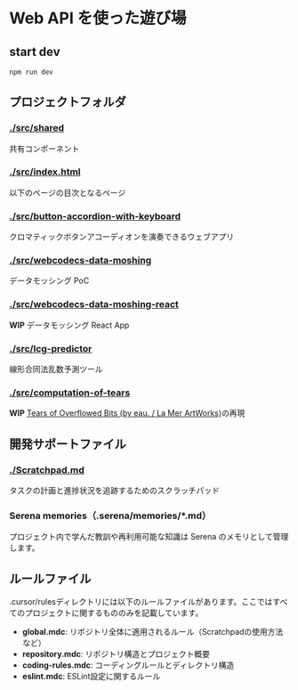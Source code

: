 # Web API を使った遊び場

## start dev

```bash
npm run dev
```

## プロジェクトフォルダ

### [./src/shared](./src/shared)

共有コンポーネント

### [./src/index.html](./src/index.html)

以下のページの目次となるページ

### [./src/button-accordion-with-keyboard](./src/button-accordion-with-keyboard)

クロマティックボタンアコーディオンを演奏できるウェブアプリ

### [./src/webcodecs-data-moshing](./src/webcodecs-data-moshing)

データモッシング PoC

### [./src/webcodecs-data-moshing-react](./src/webcodecs-data-moshing-react)

**WIP** データモッシング React App

### [./src/lcg-predictor](./src/lcg-predictor)

線形合同法乱数予測ツール

### [./src/computation-of-tears](./src/computation-of-tears)

**WIP** [Tears of Overflowed Bits (by eau. / La Mer ArtWorks)](https://www.youtube.com/watch?v=LRXLwrTHqmY)の再現

## 開発サポートファイル

### [./Scratchpad.md](./Scratchpad.md)

タスクの計画と進捗状況を追跡するためのスクラッチパッド

### Serena memories（.serena/memories/*.md）

プロジェクト内で学んだ教訓や再利用可能な知識は Serena のメモリとして管理します。

## ルールファイル

.cursor/rulesディレクトリには以下のルールファイルがあります。ここではすべてのプロジェクトに関するもののみを記載しています。

- **global.mdc**: リポジトリ全体に適用されるルール（Scratchpadの使用方法など）
- **repository.mdc**: リポジトリ構造とプロジェクト概要
- **coding-rules.mdc**: コーディングルールとディレクトリ構造
- **eslint.mdc**: ESLint設定に関するルール
